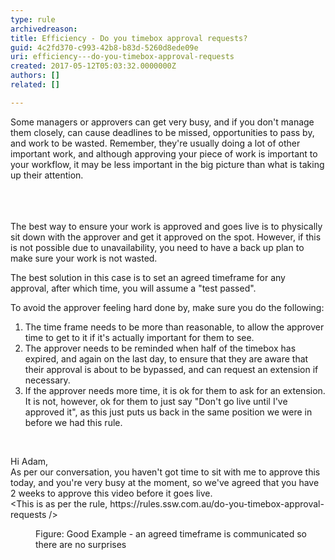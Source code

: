 ```yaml
---
type: rule
archivedreason: 
title: Efficiency - Do you timebox approval requests?
guid: 4c2fd370-c993-42b8-b83d-5260d8ede09e
uri: efficiency---do-you-timebox-approval-requests
created: 2017-05-12T05:03:32.0000000Z
authors: []
related: []

---
```



Some managers or approvers can get very busy, and if you don't manage them closely, can cause deadlines to be missed, opportunities to pass by, and work to be wasted. Remember, they're usually doing a lot of other important work, and although approving your piece of work is important to your workflow, it may be less important in the big picture than what is taking up their attention​.&#160;<br><br>
<br><excerpt class='endintro'></excerpt><br>
<p>​The best way to ensure your work is approved and goes live is to physically sit down with the approver and get it approved on the spot. However, if this is not possible due to unavailability, you need to have a back up plan to make sure your work is not wasted.<br></p><p>The best solution in this case is to set an agreed timeframe for any approval, after which time, you will assume a &quot;test passed&quot;.&#160;</p><p>To avoid the approver feeling hard done by, make sure you do the following&#58;​<br></p><ol><li>The&#160;time frame needs to be more than reasonable, to allow the approver time to get to it if it's actually important for them to see.<br></li><li>The approver needs to be reminded when half of the&#160;timebox​ has expired, and again on the last day,&#160;to ensure that they are aware that their approval is about to be bypassed, and can request an extension if necessary.<br></li><li>If the approver needs more time, it is ok for them to ​ask for an extension. It is not, however​, ok for them to just say &quot;Don't go live until I've approved it&quot;, as this just puts us back in the same position we were in before we had this rule.<br></li></ol><div><br></div><p class="ssw15-rteElement-GreyBox">Hi Adam,<br>As per our conversation, you haven't got time to sit with me to approve this today, and you're very busy at the moment, so we've agreed that you have 2 weeks to approve this video before it goes live. <br>&lt;This is as per the rule, https&#58;//rules.ssw.com.au/do-you-timebox-approval-requests /&gt;</p><div><dd class="ssw15-rteElement-FigureGood">Figure&#58; Good Example - an agreed timeframe is communicated so there are no surprises​​<br></dd></div>



